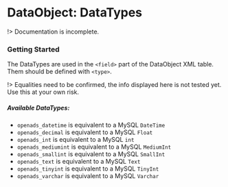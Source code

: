 # DataObject: DataTypes
!> Documentation is incomplete.

### Getting Started
The DataTypes are used in the `<field>` part of the DataObject XML table. Them should be defined with `<type>`.

!> Equalities need to be confirmed, the info displayed here is not tested yet. Use this at your own risk.

##### Available DataTypes:
- `openads_datetime` is equivalent to a MySQL `DateTime`
- `openads_decimal` is equivalent to a MySQL `Float`
- `openads_int` is equivalent to a MySQL `int`
- `openads_mediumint` is equivalent to a MySQL `MediumInt`
- `openads_smallint` is equivalent to a MySQL `SmallInt`
- `openads_text` is equivalent to a MySQL `Text`
- `openads_tinyint` is equivalent to a MySQL `TinyInt`
- `openads_varchar` is equivalent to a MySQL `Varchar`
